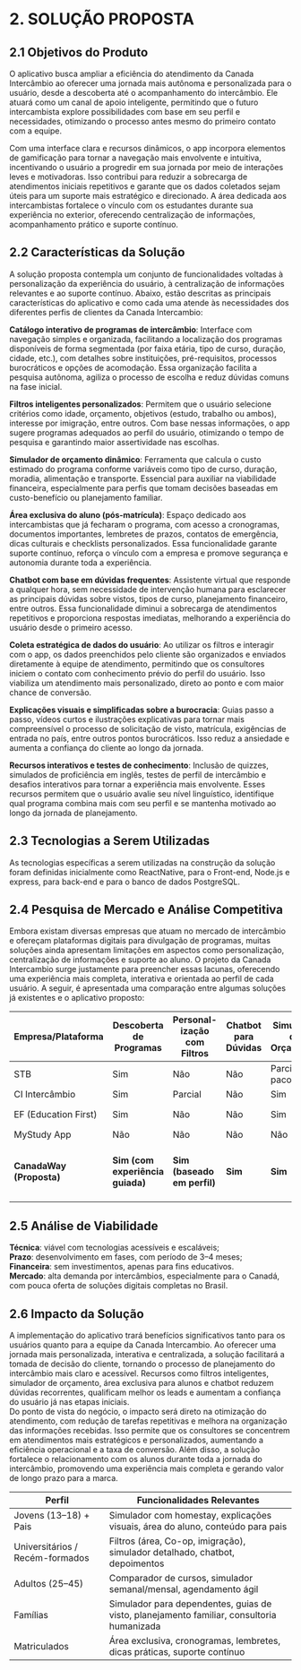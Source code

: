 # 2. SOLUÇÃO PROPOSTA

## 2.1 Objetivos do Produto

O aplicativo busca ampliar a eficiência do atendimento da Canada Intercâmbio ao oferecer uma jornada mais autônoma e personalizada para o usuário, desde a descoberta até o acompanhamento do intercâmbio. Ele atuará como um canal de apoio inteligente, permitindo que o futuro intercambista explore possibilidades com base em seu perfil e necessidades, otimizando o processo antes mesmo do primeiro contato com a equipe.

Com uma interface clara e recursos dinâmicos, o app incorpora elementos de gamificação para tornar a navegação mais envolvente e intuitiva, incentivando o usuário a progredir em sua jornada por meio de interações leves e motivadoras. Isso contribui para reduzir a sobrecarga de atendimentos iniciais repetitivos e garante que os dados coletados sejam úteis para um suporte mais estratégico e direcionado. A área dedicada aos intercambistas fortalece o vínculo com os estudantes durante sua experiência no exterior, oferecendo centralização de informações, acompanhamento prático e suporte contínuo.

## 2.2 Características da Solução

A solução proposta contempla um conjunto de funcionalidades voltadas à personalização da experiência do usuário, à centralização de informações relevantes e ao suporte contínuo. Abaixo, estão descritas as principais características do aplicativo e como cada uma atende às necessidades dos diferentes perfis de clientes da Canada Intercambio:

**Catálogo interativo de programas de intercâmbio**: Interface com navegação simples e organizada, facilitando a localização dos programas disponíveis de forma segmentada (por faixa etária, tipo de curso, duração, cidade, etc.), com detalhes sobre instituições, pré-requisitos, processos burocráticos e opções de acomodação. Essa organização facilita a pesquisa autônoma, agiliza o processo de escolha e reduz dúvidas comuns na fase inicial.

**Filtros inteligentes personalizados**: Permitem que o usuário selecione critérios como idade, orçamento, objetivos (estudo, trabalho ou ambos), interesse por imigração, entre outros. Com base nessas informações, o app sugere programas adequados ao perfil do usuário, otimizando o tempo de pesquisa e garantindo maior assertividade nas escolhas.

**Simulador de orçamento dinâmico**: Ferramenta que calcula o custo estimado do programa conforme variáveis como tipo de curso, duração, moradia, alimentação e transporte. Essencial para auxiliar na viabilidade financeira, especialmente para perfis que tomam decisões baseadas em custo-benefício ou planejamento familiar.

**Área exclusiva do aluno (pós-matrícula)**: Espaço dedicado aos intercambistas que já fecharam o programa, com acesso a cronogramas, documentos importantes, lembretes de prazos, contatos de emergência, dicas culturais e checklists personalizados. Essa funcionalidade garante suporte contínuo, reforça o vínculo com a empresa e promove segurança e autonomia durante toda a experiência. 

**Chatbot com base em dúvidas frequentes**: Assistente virtual que responde a qualquer hora, sem necessidade de intervenção humana para esclarecer as principais dúvidas sobre vistos, tipos de curso, planejamento financeiro, entre outros. Essa funcionalidade diminui a sobrecarga de atendimentos repetitivos e proporciona respostas imediatas, melhorando a experiência do usuário desde o primeiro acesso. 

**Coleta estratégica de dados do usuário**: Ao utilizar os filtros e interagir com o app, os dados preenchidos pelo cliente são organizados e enviados diretamente à equipe de atendimento, permitindo que os consultores iniciem o contato com conhecimento prévio do perfil do usuário. Isso viabiliza um atendimento mais personalizado, direto ao ponto e com maior chance de conversão.

**Explicações visuais e simplificadas sobre a burocracia**: Guias passo a passo, vídeos curtos e ilustrações explicativas para tornar mais compreensível o processo de solicitação de visto, matrícula, exigências de entrada no país, entre outros pontos burocráticos. Isso reduz a ansiedade e aumenta a confiança do cliente ao longo da jornada.

**Recursos interativos e testes de conhecimento**: Inclusão de quizzes, simulados de proficiência em inglês, testes de perfil de intercâmbio e desafios interativos para tornar a experiência mais envolvente. Esses recursos permitem que o usuário avalie seu nível linguístico, identifique qual programa combina mais com seu perfil e se mantenha motivado ao longo da jornada de planejamento.

## 2.3 Tecnologias a Serem Utilizadas

As tecnologias específicas a serem utilizadas na construção da solução foram definidas inicialmente como ReactNative, para o Front-end, Node.js e express, para back-end e para o banco de dados PostgreSQL.

## 2.4 Pesquisa de Mercado e Análise Competitiva

Embora existam diversas empresas que atuam no mercado de intercâmbio e ofereçam plataformas digitais para divulgação de programas, muitas soluções ainda apresentam limitações em aspectos como personalização, centralização de informações e suporte ao aluno. O projeto da Canada Intercambio surge justamente para preencher essas lacunas, oferecendo uma experiência mais completa, interativa e orientada ao perfil de cada usuário. A seguir, é apresentada uma comparação entre algumas soluções já existentes e o aplicativo proposto:

| Empresa/Plataforma | Descoberta de Programas | Personal-ização com Filtros | Chatbot para Dúvidas | Simulador de Orçamento | Área Exclusiva para Alunos | Coleta de Dados para Atendimento |
|--------------------|--------------------------|------------------------------|------------------------|--------------------------|-------------------------------|----------------------------------|
| STB                | Sim                      | Não                          | Não                    | Parcial (em pacotes)     | Não                           | Não                              |
| CI Intercâmbio     | Sim                      | Parcial                      | Não                    | Sim                      | Não                           | Parcial                          |
| EF (Education First)| Sim                     | Não                          | Não                    | Sim                      | Parcial (com login)          | Não                              |
| MyStudy App        | Não                      | Não                          | Não                    | Não                      | Sim                           | Não                              |
| **CanadaWay (Proposta)** | **Sim (com experiência guiada)** | **Sim (baseado em perfil)** | **Sim** | **Sim** | **Sim (cronogramas, documentos, dicas, suporte contínuo)** | **Sim (dados úteis para os consultores)** |

## 2.5 Análise de Viabilidade

**Técnica**: viável com tecnologias acessíveis e escaláveis;  
**Prazo**: desenvolvimento em fases, com período de 3–4 meses;  
**Financeira**: sem investimentos, apenas para fins educativos.  
**Mercado**: alta demanda por intercâmbios, especialmente para o Canadá, com pouca oferta de soluções digitais completas no Brasil.

## 2.6 Impacto da Solução

A implementação do aplicativo trará benefícios significativos tanto para os usuários quanto para a equipe da Canada Intercambio. Ao oferecer uma jornada mais personalizada, interativa e centralizada, a solução facilitará a tomada de decisão do cliente, tornando o processo de planejamento do intercâmbio mais claro e acessível. Recursos como filtros inteligentes, simulador de orçamento, área exclusiva para alunos e chatbot reduzem dúvidas recorrentes, qualificam melhor os leads e aumentam a confiança do usuário já nas etapas iniciais.  
Do ponto de vista do negócio, o impacto será direto na otimização do atendimento, com redução de tarefas repetitivas e melhora na organização das informações recebidas. Isso permite que os consultores se concentrem em atendimentos mais estratégicos e personalizados, aumentando a eficiência operacional e a taxa de conversão. Além disso, a solução fortalece o relacionamento com os alunos durante toda a jornada do intercâmbio, promovendo uma experiência mais completa e gerando valor de longo prazo para a marca.

| Perfil                    | Funcionalidades Relevantes                                                                 |
|---------------------------|--------------------------------------------------------------------------------------------|
| Jovens (13–18) + Pais     | Simulador com homestay, explicações visuais, área do aluno, conteúdo para pais            |
| Universitários / Recém-formados | Filtros (área, Co-op, imigração), simulador detalhado, chatbot, depoimentos        |
| Adultos (25–45)           | Comparador de cursos, simulador semanal/mensal, agendamento ágil                         |
| Famílias                  | Simulador para dependentes, guias de visto, planejamento familiar, consultoria humanizada|
| Matriculados              | Área exclusiva, cronogramas, lembretes, dicas práticas, suporte contínuo                  |
